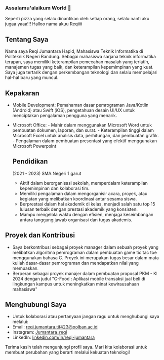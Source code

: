 
### Assalamu'alaikum World 👋

Seperti pizza yang selalu dinantikan oleh setiap orang, selalu nanti aku jugaa yaaa!!!
Halloo nama akuu Reqiiii

## Tentang Saya
Nama saya Reqi Jumantara Hapid, Mahasiswa Teknik Informatika di Politeknik Negeri Bandung.
Sebagai mahasiswa sarjana teknik informatika terapan, saya memiliki keterampilan pemecahan masalah yang terlatih, manajemen tugas yang baik, dan keterampilan kepemimpinan yang kuat. Saya juga tertarik dengan perkembangan teknologi dan selalu mempelajari hal-hal baru yang muncul.

## Kepakaran
- Mobile Development: Pemahaman dasar pemrograman Java/Kotlin (Android) atau Swift (iOS), pengetahuan desain UI/UX untuk menciptakan pengalaman pengguna yang menarik.
- Microsoft Office: - Mahir dalam menggunakan Microsoft Word untuk pembuatan dokumen, laporan, dan surat. - Keterampilan tinggi dalam Microsoft Excel untuk analisis data, perhitungan, dan pembuatan grafik. - Pengalaman dalam pembuatan presentasi yang efektif menggunakan Microsoft Powerpoint

  ## Pendidikan
  (2021 - 2023) SMA Negeri 1 garut
  - Aktif dalam berorganisasi sekolah, memperdalam keterampilan kepemimpinan dan kolaborasi tim.
  - Memiliki pengalaman dalam mengorganisir acara, proyek, atau kegiatan yang melibatkan koordinasi antar sesama siswa.
  - Berprestasi dalam hal akademik di kelas, menjadi salah satu top 15 lulusan terbaik dengan prestasi akademik yang konsisten.
  - Mampu mengelola waktu dengan efisien, menjaga keseimbangan antara tanggung jawab organisasi dan tugas akademis.

## Proyek dan Kontribusi

- Saya berkontribusi sebagai proyek manager dalam sebuah proyek yang melibatkan algoritma pemrograman dalam pembuatan game tic tac toe menggunakan bahasa C. Proyek ini merupakan tugas besar dalam mata kuliah dasar-dasar pemrograman dan mendapatkan nilai yang memuaskan.
- Berperan sebagai proyek manajer dalam pembuatan proposal PKM - KI 2024 dengan judul "C-Food : Aplikasi mobile transaksi jual beli di lingkungan kampus untuk meningkatkan minat kewirausahaan mahasiswa"

## Menghubungi Saya

- Untuk kolaborasi atau pertanyaan jangan ragu untuk menghubungi saya melalui:
- Email: [reqi.jumantara.tif423@polban.ac.id](reqi.jumantara.tif423@polban.ac.id)
- Instagram: [Jumantara_reqi](www.instagram.com/jumantara_reqi)
- LinkedIn: [linkedin.com/in/reqi-jumantara](linkedin.com/in/reqi-jumantara)
  
Terima kasih telah mengunjungi profil saya. Mari kita kolaborasi untuk membuat perubahan yang berarti melalui kekuatan teknologi!
